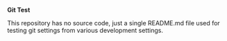 **Git Test**

This repository has no source code, just a single README.md file used for testing git settings from various development settings.
